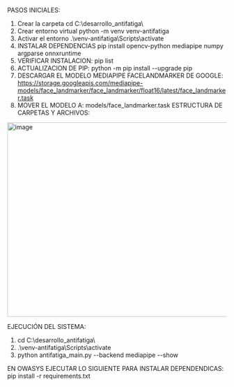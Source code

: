 PASOS INICIALES:
1.	Crear la carpeta
cd C:\desarrollo_antifatiga\
2.	Crear entorno virtual
python -m venv venv-antifatiga
3.	Activar el entorno
.\venv-antifatiga\Scripts\actívate
4.	INSTALAR DEPENDENCIAS
pip install opencv-python mediapipe numpy argparse onnxruntime
5.	VERIFICAR INSTALACION:
pip list
6.	ACTUALIZACION DE PIP:
python -m pip install --upgrade pip
7.	DESCARGAR EL MODELO MEDIAPIPE FACELANDMARKER DE GOOGLE:
https://storage.googleapis.com/mediapipe-models/face_landmarker/face_landmarker/float16/latest/face_landmarker.task
8.	MOVER EL MODELO A:
models/face_landmarker.task
ESTRUCTURA DE CARPETAS Y ARCHIVOS:
 <img width="886" height="445" alt="image" src="https://github.com/user-attachments/assets/268040cd-7dc1-4916-ab5e-e7d62135eaed" />

EJECUCIÓN DEL SISTEMA:
1.	cd C:\desarrollo_antifatiga\
2.	.\venv-antifatiga\Scripts\activate
3.	python antifatiga_main.py --backend mediapipe --show



EN OWASYS EJECUTAR LO SIGUIENTE PARA INSTALAR DEPENDENDICAS:
 pip install -r requirements.txt

